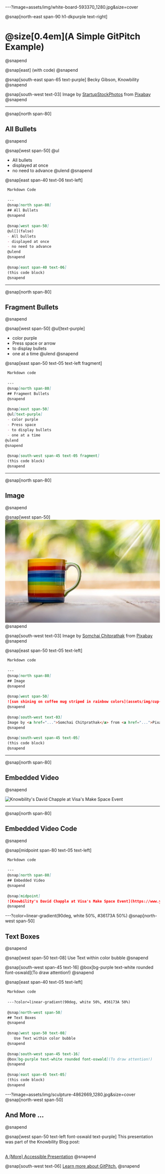 ---?image=assets/img/white-board-593370_1280.jpg&size=cover

@snap[north-east span-90 h1-dkpurple text-right]
# @size[0.4em](A Simple GitPitch Example)
@snapend

@snap[east]
(with code)
@snapend

@snap[south-east span-65 text-purple]
Becky Gibson, Knowbility
@snapend

@snap[south-west text-03]
Image by <a href="https://pixabay.com/users/StartupStockPhotos-690514/?utm_source=link-attribution&amp;utm_medium=referral&amp;utm_campaign=image&amp;utm_content=593370">StartupStockPhotos</a> from <a href="https://pixabay.com/?utm_source=link-attribution&amp;utm_medium=referral&amp;utm_campaign=image&amp;utm_content=593370">Pixabay</a>
@snapend

---
@snap[north span-80]
## All Bullets
@snapend

@snap[west span-50]
@ul[](false)
- All bullets
- displayed at once
- no need to advance
@ulend
@snapend

@snap[east span-40 text-06 text-left]
```markdown zoom-15 code-wrap
 Markdown Code
 
 ---
 @snap[north span-80]
 ## All Bullets
 @snapend

 @snap[west span-50]
 @ul[](false)
 - All bullets
 - displayed at once
 - no need to advance
 @ulend
 @snapend

 @snap[east span-40 text-06]
 (this code block)
 @snapend
```
---
@snap[north span-80]
## Fragment Bullets
@snapend

@snap[west span-50]
@ul[text-purple]
- color purple
- Press space or arrow
- to display bullets
- one at a time
@ulend
@snapend

@snap[east span-50 text-05 text-left fragment]
```markdown zoom-15 code-wrap
 Markdown code
 
 ---
 @snap[north span-80]
 ## Fragment Bullets
 @snapend

 @snap[east span-50]
 @ul[text-purple]
 - color purple
 - Press space
 - to display bullets
 - one at a time
@ulend
@snapend

 @snap[south-west span-45 text-05 fragment]
 (this code block)
 @snapend
```

---
@snap[north span-80]
## Image
@snapend

@snap[west span-50]
![sun shining on coffee mug striped in rainbow colors](assets/img/cup-2315554_640.jpg)
@snapend

@snap[south-west text-03]
Image by <a href="https://pixabay.com/users/95839-95839/?utm_source=link-attribution&amp;utm_medium=referral&amp;utm_campaign=image&amp;utm_content=2315554">Somchai Chitprathak</a> from <a href="https://pixabay.com/?utm_source=link-attribution&amp;utm_medium=referral&amp;utm_campaign=image&amp;utm_content=2315554">Pixabay</a>
@snapend

@snap[east span-50 text-05 text-left]
```markdown zoom-15 code-wrap
 Markdown code
 
 ---
 @snap[north span-80]
 ## Image
 @snapend

 @snap[west span-50]
 ![sun shining on coffee mug striped in rainbow colors](assets/img/cup-2315554_640.jpg)
 @snapend

 @snap[south-west text-03]
 Image by <a href="...">Somchai Chitprathak</a> from <a href="...">Pixabay</a>
 @snapend
 
 @snap[south-west span-45 text-05]
 (this code block)
 @snapend
```

---
@snap[north span-80]
## Embedded Video
@snapend


![Knowbility's David Chapple at Visa's Make Space Event](https://www.youtube.com/embed/gjUFgOqGZEo)


---
@snap[north span-80]
## Embedded Video Code
@snapend


@snap[midpoint span-80 text-05 text-left]
```markdown zoom-15 code-wrap
 Markdown code
 
 ---
 @snap[north span-80]
 ## Embedded Video
 @snapend

 @snap[midpoint]
 ![Knowbility's David Chapple at Visa's Make Space Event](https://www.youtube.com/embed/gjUFgOqGZEo)
 @snapend
```
---?color=linear-gradient(90deg, white 50%, #36173A 50%)
@snap[north-west span-50]
## Text Boxes
@snapend

@snap[west span-50 text-08]
Use Text within color bubble
@snapend

@snap[south-west span-45 text-16]
@box[bg-purple text-white rounded font-oswald](To draw attention!)
@snapend

@snap[east span-40 text-05 text-left]
```markdown zoom-15 code-wrap
 Markdown code
 
 ---?color=linear-gradient(90deg, white 50%, #36173A 50%)
 
 @snap[north-west span-50]
 ## Text Boxes
 @snapend
 
 @snap[west span-50 text-08]
	Use Text within color bubble
 @snapend

 @snap[south-west span-45 text-16]
 @box[bg-purple text-white rounded font-oswald](To draw attention!)
 @snapend
 
 @snap[east span-45 text-05]
 (this code block)
 @snapend
```
---?image=assets/img/sculpture-4862669_1280.jpg&size=cover
@snap[north-west span-50]
## And More ...
@snapend


@snap[west span-50 text-left font-oswald text-purple]
This presentation was part of the Knowbility Blog post: 

<br><a href="https://knowbility.org/blog/">A (More) Accessible Presentation</a>
@snapend

@snap[south-west text-06]
<a href="https://gitpitch.com/" target="_blank">Learn more about GitPitch.</a>
@snapend

